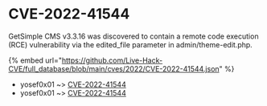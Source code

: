 # CVE-2022-41544

GetSimple CMS v3.3.16 was discovered to contain a remote code execution (RCE) vulnerability via the edited_file parameter in admin/theme-edit.php.

{% embed url="https://github.com/Live-Hack-CVE/full_database/blob/main/cves/2022/CVE-2022-41544.json" %}


* yosef0x01 ~> [CVE-2022-41544](https://www.alice-snow.ru/2022/database/cve-2022-41544/cve-2022-41544-yosef0x01)
* yosef0x01 ~> [CVE-2022-41544](https://www.alice-snow.ru/2022/database/cve-2022-41544/cve-2022-41544-yosef0x01)